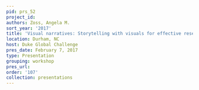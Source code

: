 ```yaml
---
pid: prs_52
project_id: 
authors: Zoss, Angela M.
sort_year: '2017'
title: 'Visual narratives: Storytelling with visuals for effective research presentations'
location: Durham, NC
host: Duke Global Challenge
pres_date: February 7, 2017
type: Presentation
grouping: workshop
pres_url: 
order: '107'
collection: presentations
---
```

